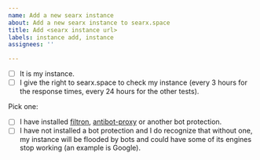 ```yaml
---
name: Add a new searx instance
about: Add a new searx instance to searx.space
title: Add <searx instance url>
labels: instance add, instance
assignees: ''

---
```

<!-- please answer the following questions (replace [ ] by [x] to say yes) -->

* [ ] It is my instance.
* [ ] I give the right to searx.space to check my instance (every 3 hours for the response times, every 24 hours for the other tests).

Pick one:
* [ ] I have installed [filtron](https://github.com/asciimoo/filtron/), [antibot-proxy](https://github.com/unixfox/antibot-proxy) or another bot protection.
* [ ] I have not installed a bot protection and I do recognize that without one, my instance will be flooded by bots and could have some of its engines stop working (an example is Google).

<!--

If you have modified searx, please provide a URL to the source code and make sure that the same URL is publicly accessible in your instance's site.

Currently, if you don't give the right to searx.space to check your instance, it is not possible to add your instance to the list.

Be sure to have configured filtron:
* once your instance is added to searx.space, it will receive requests from different bots which may increase its chance of getting blocked by various search engines.
* removing your instance from searx.space won't stop the bots and thus will most likely not unblock it from the various search engines.

About searx.space:
* source code: https://github.com/searx/searx-stats2
* your instance will receive requests from the host check.searx.space (the IP addresses of this host may change in the future)

If you are using Apache, Nginx, you can use https://ssl-config.mozilla.org to get A+ TLS grade.

You can use https://github.com/searx/searx-docker/blob/master/Caddyfile#L33-L84 to get A+ HTML grade.

-->
